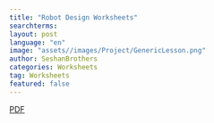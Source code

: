 ```yaml
---
title: "Robot Design Worksheets"
searchterms: 
layout: post
language: "en"
image: "assets//images/Project/GenericLesson.png"
author: SeshanBrothers
categories: Worksheets
tag: Worksheets
featured: false
---
```



 <a href="/translations/en-us/Worksheets/MissionBrainstorming.pdf">PDF</a>
